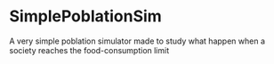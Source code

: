 # SimplePoblationSim
A very simple poblation simulator made to study what happen when a society reaches the food-consumption limit
